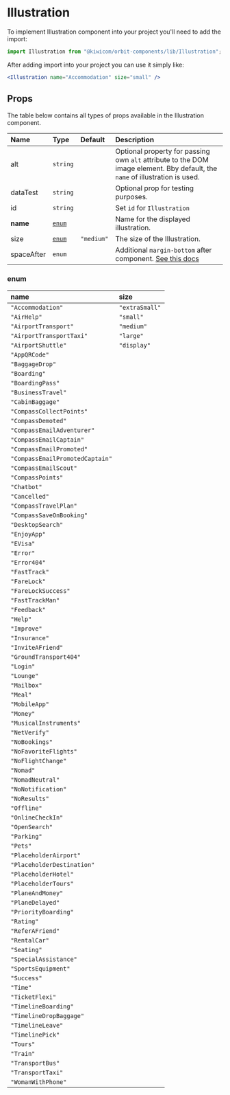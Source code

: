 # Illustration

To implement Illustration component into your project you'll need to add the import:

```jsx
import Illustration from "@kiwicom/orbit-components/lib/Illustration";
```

After adding import into your project you can use it simply like:

```jsx
<Illustration name="Accommodation" size="small" />
```

## Props

The table below contains all types of props available in the Illustration component.

| Name       | Type            | Default    | Description                                                                                                                                                    |
| :--------- | :-------------- | :--------- | :------------------------------------------------------------------------------------------------------------------------------------------------------------- |
| alt        | `string`        |            | Optional property for passing own `alt` attribute to the DOM image element. Bby default, the `name` of illustration is used.                                   |
| dataTest   | `string`        |            | Optional prop for testing purposes.                                                                                                                            |
| id         | `string`        |            | Set `id` for `Illustration`                                                                                                                                    |
| **name**   | [`enum`](#enum) |            | Name for the displayed illustration.                                                                                                                           |
| size       | [`enum`](#enum) | `"medium"` | The size of the Illustration.                                                                                                                                  |
| spaceAfter | `enum`          |            | Additional `margin-bottom` after component. [See this docs](https://github.com/kiwicom/orbit/tree/master/packages/orbit-components/src/common/getSpacingToken) |

### enum

| name                            | size           |
| :------------------------------ | :------------- |
| `"Accommodation"`               | `"extraSmall"` |
| `"AirHelp"`                     | `"small"`      |
| `"AirportTransport"`            | `"medium"`     |
| `"AirportTransportTaxi"`        | `"large"`      |
| `"AirportShuttle"`              | `"display"`    |
| `"AppQRCode"`                   |
| `"BaggageDrop"`                 |
| `"Boarding"`                    |
| `"BoardingPass"`                |
| `"BusinessTravel"`              |
| `"CabinBaggage"`                |
| `"CompassCollectPoints"`        |
| `"CompassDemoted"`              |
| `"CompassEmailAdventurer"`      |
| `"CompassEmailCaptain"`         |
| `"CompassEmailPromoted"`        |
| `"CompassEmailPromotedCaptain"` |
| `"CompassEmailScout"`           |
| `"CompassPoints"`               |
| `"Chatbot"`                     |
| `"Cancelled"`                   |
| `"CompassTravelPlan"`           |
| `"CompassSaveOnBooking"`        |
| `"DesktopSearch"`               |
| `"EnjoyApp"`                    |
| `"EVisa"`                       |
| `"Error"`                       |
| `"Error404"`                    |
| `"FastTrack"`                   |
| `"FareLock"`                    |
| `"FareLockSuccess"`             |
| `"FastTrackMan"`                |
| `"Feedback"`                    |
| `"Help"`                        |
| `"Improve"`                     |
| `"Insurance"`                   |
| `"InviteAFriend"`               |
| `"GroundTransport404"`          |
| `"Login"`                       |
| `"Lounge"`                      |
| `"Mailbox"`                     |
| `"Meal"`                        |
| `"MobileApp"`                   |
| `"Money"`                       |
| `"MusicalInstruments"`          |
| `"NetVerify"`                   |
| `"NoBookings"`                  |
| `"NoFavoriteFlights"`           |
| `"NoFlightChange"`              |
| `"Nomad"`                       |
| `"NomadNeutral"`                |
| `"NoNotification"`              |
| `"NoResults"`                   |
| `"Offline"`                     |
| `"OnlineCheckIn"`               |
| `"OpenSearch"`                  |
| `"Parking"`                     |
| `"Pets"`                        |
| `"PlaceholderAirport"`          |
| `"PlaceholderDestination"`      |
| `"PlaceholderHotel"`            |
| `"PlaceholderTours"`            |
| `"PlaneAndMoney"`               |
| `"PlaneDelayed"`                |
| `"PriorityBoarding"`            |
| `"Rating"`                      |
| `"ReferAFriend"`                |
| `"RentalCar"`                   |
| `"Seating"`                     |
| `"SpecialAssistance"`           |
| `"SportsEquipment"`             |
| `"Success"`                     |
| `"Time"`                        |
| `"TicketFlexi"`                 |
| `"TimelineBoarding"`            |
| `"TimelineDropBaggage"`         |
| `"TimelineLeave"`               |
| `"TimelinePick"`                |
| `"Tours"`                       |
| `"Train"`                       |
| `"TransportBus"`                |
| `"TransportTaxi"`               |
| `"WomanWithPhone"`              |
